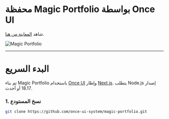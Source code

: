 # **محفظة Magic Portfolio بواسطة Once UI**

شاهد [المعاينة من هنا](https://demo.magic-portfolio.com).

![Magic Portfolio](https://demo.magic-portfolio.com/images/og/home.jpg)

---

# **البدء السريع**

تم بناء Magic Portfolio باستخدام [Once UI](https://once-ui.com) وإطار [Next.js](https://nextjs.org). يتطلب Node.js إصدار 18.17 أو أحدث.

### 1. نسخ المستودع
```bash
git clone https://github.com/once-ui-system/magic-portfolio.git
